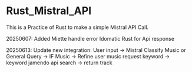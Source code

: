 # Rust_Mistral_API

This is a Practice of Rust to make a simple Mistral API Call.

20250607:
Added Miette handle error
Idomatic Rust for Api response

20250613:
Update new integration:
User input -> Mistral Classify Music or General Query -> IF Music
-> Refine user music request keyword -> keyword jamendo api search -> return track
